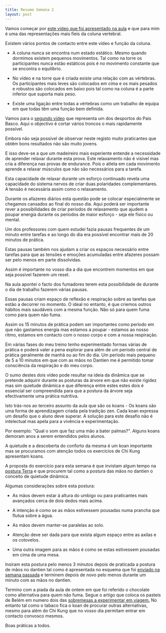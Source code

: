 ```yaml
---
title: Resumo Semana 2
layout: post
---
```

Vamos começar por [este vídeo que foi apresentado na aula](https://www.youtube.com/watch?v=r8Z4V19MsKs) e que para mim é uma das representações mais fieis da coluna vertebral. 

Existem vários pontos de contacto entre este vídeo e função da coluna.

+ A coluna nunca se encontra num estado estático. Mesmo quando dormimos existem pequenos movimentos. Tal como na torre os participantes nunca estão estáticos pois é no movimento constante que se encontra o equilíbrio.

+ No vídeo e na torre que é criada existe uma relação com as vértebras. Os participantes mais leves são colocados em cima e os mais pesados e robustos são colocados em baixo pois tal como na coluna é a parte inferior que suporta mais peso. 

+ Existe uma ligação entre todas a vértebras como um trabalho de equipa em que todas têm uma função bem definida. 

Vamos para o [segundo vídeo](https://www.youtube.com/watch?v=x1EZSNHrdVc) que representa um dos desportos do País Basco. Aqui o objectivo é cortar vários troncos o mais rapidamente possível. 

Embora não seja possível de observar neste registo muito praticantes que obtêm bons resultados não são muito jovens. 

E isso deve-se a que um madeireiro mais experiente entende a necessidade de aprender relaxar durante esta prova. Este relaxamento não é visível mas cria a diferença nas provas de endurance. Pois o atleta em cada movimento aprende a relaxar músculos que não são necessários para a tarefa.

Esta capacidade de relaxar durante um esforço continuado revela uma capacidade do sistema nervos de criar duas polaridades complementares. A tensão é necessária assim como o relaxamento.

Durante os afazeres diários esta questão pode se colocar especialmente se chegamos cansados ao final do nosso dia. Aqui poderá ser importante rever a possibilidades de criar períodos de relaxamento que ajudem a poupar energia durante os períodos de maior esforço - seja ele físico ou mental. 

Um dos professores com quem estudei fazia pausas frequentes de um minuto entre tarefas e ao longo do dia era possível encontrar mais de 20 minutos de prática. 

Estas pausas também nos ajudam a criar os espaços necessário entre tarefas para que as tensões e emoções acumuladas entre afazeres possam ser pelo menos em parte dissolvidas. 

Assim é importante no vosso dia a dia que encontrem momentos em que seja possível fazerem um reset. 

Na aula apontei o facto dos fumadores terem esta possibilidade de durante o dia de trabalho fazerem várias pausas. 

Essas pausas criam espaço de reflexão e respiração sobre as tarefas que estão a decorrer no momento. O ideal no entanto, é que criemos outros hábitos mais saudáveis com a mesma função. Não só para quem fuma como para quem não fuma. 

Assim os 15 minutos de prática podem ser importantes como período em que não gastamos energia mas estamos a poupar - estamos ao nosso ritmo, estamos em contacto com o nosso corpo e com a nossa respiração. 

Em várias fases do meu treino tenho experimentado formas várias de prática e poderá valer a pena explorar para além de um período central de prática geralmente de manhã ou ao fim do dia. Um período mais pequeno de 5 a 10 minutos em que com as mãos no Dantien me é permitido tomar consciência da respiração e do meu corpo. 

O sumo destes dois vídeo pode resultar na ideia da dinâmica que se pretende adquirir durante as posturas da árvore em que não existe rigidez mas sim quietude dinâmica e que diferença entre estes estes dois é essencial ser compreendida para que a postura da árvore seja efectivamente uma prática nutritiva. 

Isto trás-nos ao terceiro assunto da aula que são os koans - Os koans são uma forma de aprendizagem criada pela tradição zen. Cada koan expressa um desafio que o aluno deve superar. A solução para este desafio não é intelectual mas apela para a vivência e experimentação. 

Por exemplo: "Qual o som que faz uma mão a bater palmas?". Alguns koans demoram anos a serem entendidos pelos alunos.

A quietude e a descoberta do conforto da mesma é um koan importante mas se procuramos com atenção todos os exercícios de Chi Kung apresentam koans. 

A proposta do exercício para esta semana é que invistam algum tempo na
[postura
Terra](https://s3-eu-west-1.amazonaws.com/ck-language/postura-terra2.jpg)
e que procurem tal como a postura das mãos no dantien o conceito de
quietude dinâmica.

Algumas considerações sobre esta postura:

+ As mãos devem estar à altura do umbigo ou para praticantes mais
avançados cerca de dois dedos mais acima.

+ A intenção é como se as mãos estivessem pousadas numa prancha que flutua
sobre a água. 

+ As mãos devem manter-se paralelas ao solo.

+ Atenção deve ser dada para que exista algum espaço entre as axilas e os
cotovelos.

+ Uma outra imagem para as mãos é como se estas estivessem pousadas em cima de
  uma mesa.

Insiram esta postura pelo menos 3 minutos depois de praticada a postura de mãos no dantien tal como é apresentada no esquema que foi [enviado na semana passada](https://s3-eu-west-1.amazonaws.com/ckdojo-habits/HaJAn2014/regulares/prsemana1-2.pdf) e terminem depois de novo pelo menos durante um minuto com as mãos no dantien. 

Termino com a piada da aula de ontem em que foi referido o chocolate como alternativa para quem não fuma. Segue o artigo que coloca os pasteis de Belém em numero dois das [sobremesas a experimentar em viagem.](http://www.cntraveler.com/daily-traveler/2014/01/best-international-desserts-around-the-world) No entanto tal como o tabaco fica o koan de procurar outras alternativas, mesmo para além do Chi Kung que no vosso dia permitam entrar em contacto convosco mesmos.

Boas práticas a todos. 
